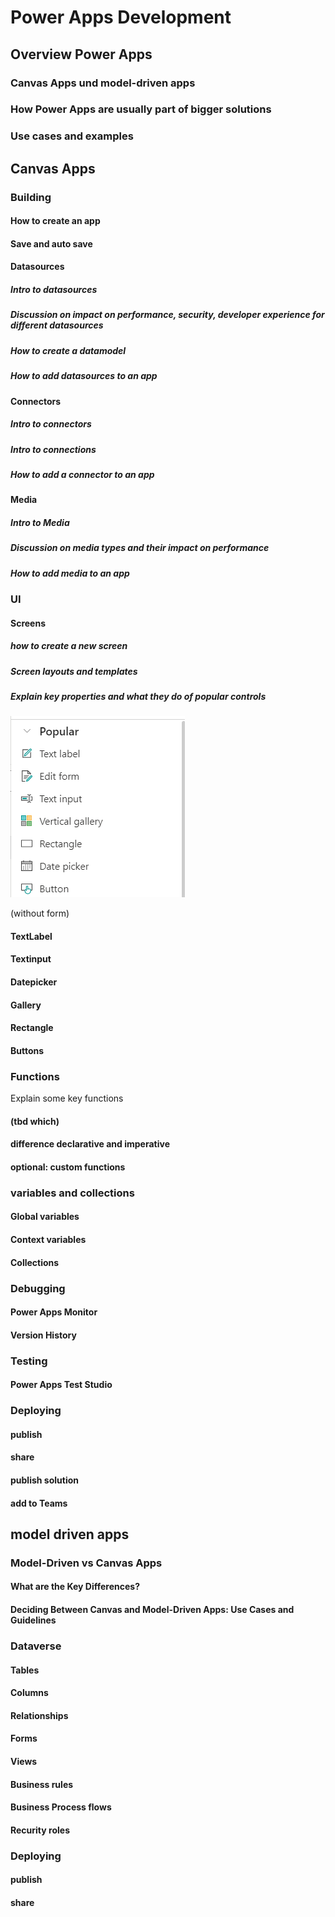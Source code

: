 # Power Apps Development

## Overview Power Apps

### Canvas Apps und model-driven apps

### How Power Apps are usually part of bigger solutions

### Use cases and examples

## Canvas Apps

<!-- - Exploring app templates and design principles.
- Creating user interfaces with galleries, forms, and controls.
- Working with data sources, formulas, and variables.
- Implementing navigation and user experience enhancements.
- Integrating with external systems and services. -->

### Building

#### How to create an app

#### Save and auto save

#### Datasources

##### Intro to datasources

##### Discussion on impact on performance, security, developer experience for different datasources

##### How to create a datamodel

##### How to add datasources to an app

#### Connectors

##### Intro to connectors

##### Intro to connections

##### How to add a connector to an app

#### Media

##### Intro to Media

##### Discussion on media types and their impact on performance

##### How to add media to an app

### UI

#### Screens

##### how to create a new screen

##### Screen layouts and templates

##### Explain key properties and what they do of popular controls

![Power Apps maker portal popular controls](/2-Power%20Apps%20Development/assets/studio_popularControls.png)

(without form)

#### TextLabel

#### Textinput

#### Datepicker

#### Gallery

#### Rectangle

#### Buttons

### Functions

Explain some key functions

#### (tbd which)

#### difference declarative and imperative

#### optional: custom functions

### variables and collections

#### Global variables

#### Context variables

#### Collections

### Debugging

#### Power Apps Monitor

#### Version History

### Testing

#### Power Apps Test Studio

### Deploying

#### publish

#### share

#### publish solution

#### add to Teams

## model driven apps

### Model-Driven vs Canvas Apps

#### What are the Key Differences?

#### Deciding Between Canvas and Model-Driven Apps: Use Cases and Guidelines

### Dataverse

#### Tables

#### Columns

#### Relationships

#### Forms

#### Views

#### Business rules

#### Business Process flows

#### Recurity roles

### Deploying

#### publish

#### share
